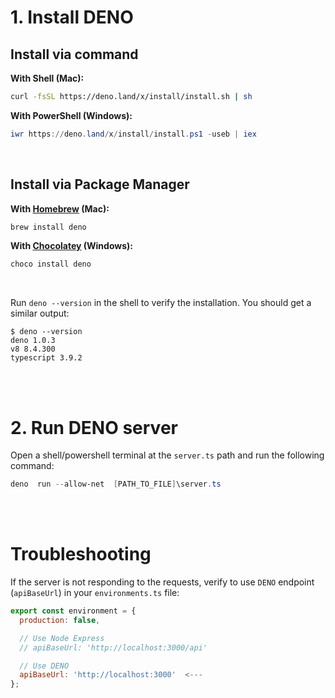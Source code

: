 # 1. Install DENO


## Install via command

**With Shell (Mac):**

```sh
curl -fsSL https://deno.land/x/install/install.sh | sh
```

**With PowerShell (Windows):**

```powershell
iwr https://deno.land/x/install/install.ps1 -useb | iex
```
<br>

## Install via Package Manager

**With [Homebrew](https://formulae.brew.sh/formula/deno) (Mac):**

```sh
brew install deno
```

**With [Chocolatey](https://chocolatey.org/packages/deno) (Windows):**

```powershell
choco install deno
```

<br>

Run `deno --version` in the shell to verify the installation. You should get a similar output:

```shell
$ deno --version
deno 1.0.3
v8 8.4.300
typescript 3.9.2
```


<br><br>


# 2. Run DENO server

Open a shell/powershell terminal at the `server.ts` path and run the following command:

```powershell
deno  run --allow-net  [PATH_TO_FILE]\server.ts
```

<br><br>

# Troubleshooting

If the server is not responding to the requests, verify to use `DENO` endpoint (`apiBaseUrl`) in your `environments.ts` file:

```javascript
export const environment = {
  production: false,

  // Use Node Express
  // apiBaseUrl: 'http://localhost:3000/api'

  // Use DENO
  apiBaseUrl: 'http://localhost:3000'  <---
};
```